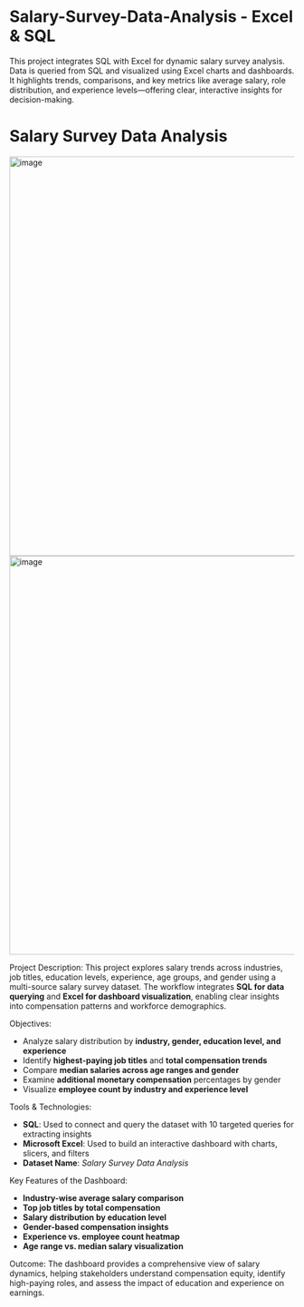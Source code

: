 # Salary-Survey-Data-Analysis - Excel & SQL
This project integrates SQL with Excel for dynamic salary survey analysis. Data is queried from SQL and visualized using Excel charts and dashboards. It highlights trends, comparisons, and key metrics like average salary, role distribution, and experience levels—offering clear, interactive insights for decision-making.


#                                           Salary Survey Data Analysis

<img width="1848" height="705" alt="image" src="https://github.com/user-attachments/assets/5a9ed32d-439d-4a48-8264-8c929935abb2" />
<img width="1845" height="704" alt="image" src="https://github.com/user-attachments/assets/971ac081-20db-4d02-b80f-1761766a3cd3" />

Project Description:
This project explores salary trends across industries, job titles, education levels, experience, age groups, and gender using a multi-source salary survey dataset. The workflow integrates **SQL for data querying** and **Excel for dashboard visualization**, enabling clear insights into compensation patterns and workforce demographics.

Objectives:
- Analyze salary distribution by **industry, gender, education level, and experience**
- Identify **highest-paying job titles** and **total compensation trends**
- Compare **median salaries across age ranges and gender**
- Examine **additional monetary compensation** percentages by gender
- Visualize **employee count by industry and experience level**

Tools & Technologies:
- **SQL**: Used to connect and query the dataset with 10 targeted queries for extracting insights
- **Microsoft Excel**: Used to build an interactive dashboard with charts, slicers, and filters
- **Dataset Name**: *Salary Survey Data Analysis*

Key Features of the Dashboard:
- **Industry-wise average salary comparison**
- **Top job titles by total compensation**
- **Salary distribution by education level**
- **Gender-based compensation insights**
- **Experience vs. employee count heatmap**
- **Age range vs. median salary visualization**

Outcome:
The dashboard provides a comprehensive view of salary dynamics, helping stakeholders understand compensation equity, identify high-paying roles, and assess the impact of education and experience on earnings.
